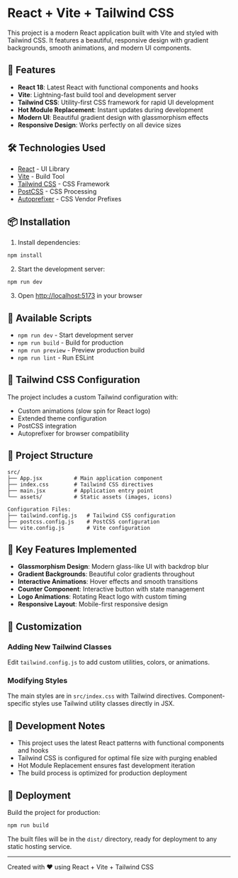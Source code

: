 # React + Vite + Tailwind CSS

This project is a modern React application built with Vite and styled with Tailwind CSS. It features a beautiful, responsive design with gradient backgrounds, smooth animations, and modern UI components.

## 🚀 Features

- **React 18**: Latest React with functional components and hooks
- **Vite**: Lightning-fast build tool and development server
- **Tailwind CSS**: Utility-first CSS framework for rapid UI development
- **Hot Module Replacement**: Instant updates during development
- **Modern UI**: Beautiful gradient design with glassmorphism effects
- **Responsive Design**: Works perfectly on all device sizes

## 🛠️ Technologies Used

- [React](https://reactjs.org/) - UI Library
- [Vite](https://vitejs.dev/) - Build Tool
- [Tailwind CSS](https://tailwindcss.com/) - CSS Framework
- [PostCSS](https://postcss.org/) - CSS Processing
- [Autoprefixer](https://autoprefixer.github.io/) - CSS Vendor Prefixes

## 📦 Installation

1. Install dependencies:
```bash
npm install
```

2. Start the development server:
```bash
npm run dev
```

3. Open [http://localhost:5173](http://localhost:5173) in your browser

## 🎯 Available Scripts

- `npm run dev` - Start development server
- `npm run build` - Build for production
- `npm run preview` - Preview production build
- `npm run lint` - Run ESLint

## 🎨 Tailwind CSS Configuration

The project includes a custom Tailwind configuration with:
- Custom animations (slow spin for React logo)
- Extended theme configuration
- PostCSS integration
- Autoprefixer for browser compatibility

## 📁 Project Structure

```
src/
├── App.jsx          # Main application component
├── index.css        # Tailwind CSS directives
├── main.jsx         # Application entry point
└── assets/          # Static assets (images, icons)

Configuration Files:
├── tailwind.config.js   # Tailwind CSS configuration
├── postcss.config.js    # PostCSS configuration
└── vite.config.js       # Vite configuration
```

## 🌟 Key Features Implemented

- **Glassmorphism Design**: Modern glass-like UI with backdrop blur
- **Gradient Backgrounds**: Beautiful color gradients throughout
- **Interactive Animations**: Hover effects and smooth transitions
- **Counter Component**: Interactive button with state management
- **Logo Animations**: Rotating React logo with custom timing
- **Responsive Layout**: Mobile-first responsive design

## 🔧 Customization

### Adding New Tailwind Classes
Edit `tailwind.config.js` to add custom utilities, colors, or animations.

### Modifying Styles
The main styles are in `src/index.css` with Tailwind directives. Component-specific styles use Tailwind utility classes directly in JSX.

## 📝 Development Notes

- This project uses the latest React patterns with functional components and hooks
- Tailwind CSS is configured for optimal file size with purging enabled
- Hot Module Replacement ensures fast development iteration
- The build process is optimized for production deployment

## 🚀 Deployment

Build the project for production:
```bash
npm run build
```

The built files will be in the `dist/` directory, ready for deployment to any static hosting service.

---

Created with ❤️ using React + Vite + Tailwind CSS
